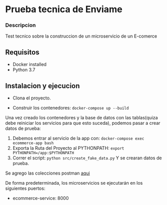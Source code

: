 # Prueba tecnica de Enviame

### Descripcion

Test tecnico sobre la construccion de un microservicio de un E-comerce

## Requisitos

- Docker installed
- Python 3.7

## Instalacion y ejecucion

- Clona el proyecto.

- Construir los contenedores: `docker-compose up --build`

Una vez creado los contenedores y la base de datos con las tablas(quiza debe reiniciar los servicios para que esto suceda), podemos pasar a crear datos de prueba:

1. Debemos entrar al servicio de la app con: `docker-compose exec ecommerce-app bash`
2. Exporta la Ruta del Proyecto al PYTHONPATH: `export PYTHONPATH=/app:$PYTHONPATH`
3. Correr el script: `python src/create_fake_data.py` Y se crearan datos de prueba.

Se agrego las colecciones postman [aqui](./Colleciones%20de%20postman/)

De forma predeterminada, los microservicios se ejecutarán en los siguientes puertos:

- ecommerce-service: 8000
